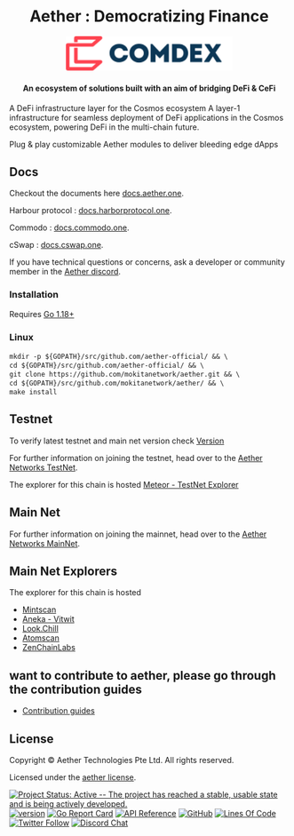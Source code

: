 <h1 align="center">Aether : Democratizing Finance </h1>

<p align="center">
  <img src="./logo.svg" width="300">
</p>

<div align="center">
<h4> An ecosystem of solutions built with an aim of bridging DeFi & CeFi </h4>
</div>

A DeFi infrastructure layer for the Cosmos ecosystem
A layer-1 infrastructure for seamless deployment of DeFi applications in the Cosmos ecosystem, powering DeFi in the multi-chain future.

Plug & play customizable Aether modules to deliver bleeding edge dApps

## Docs

Checkout the documents here [docs.aether.one](https://docs.aether.one).

Harbour protocol : [docs.harborprotocol.one](http://docs.harborprotocol.one).

Commodo : [docs.commodo.one](http://docs.commodo.one).

cSwap :  [docs.cswap.one](https://docs.cswap.one).


If you have technical questions or concerns, ask a developer or community member in the [Aether discord](https://discord.com/invite/7vjPvWKKMT).

### Installation

Requires [Go 1.18+](https://golang.org/dl/)

### Linux

```shell
mkdir -p ${GOPATH}/src/github.com/aether-official/ && \
cd ${GOPATH}/src/github.com/aether-official/ && \
git clone https://github.com/mokitanetwork/aether.git && \
cd ${GOPATH}/src/github.com/mokitanetwork/aether/ && \
make install
```

## Testnet

To verify latest testnet and main net version check
[Version](https://github.com/aether-official/networks/blob/main/README.md)

For further information on joining the testnet, head over to the
[Aether Networks TestNet](https://github.com/aether-official/networks/tree/main/testnet).

The explorer for this chain is hosted [Meteor - TestNet Explorer](https://meteor-explorer.aether.one)

## Main Net
For further information on joining the mainnet, head over to the
[Aether Networks MainNet](https://github.com/aether-official/networks/tree/main/mainnet).


## Main Net Explorers
The explorer for this chain is hosted

* [Mintscan](https://www.mintscan.io/aether/)
* [Aneka - Vitwit](https://aether.aneka.io/)
* [Look.Chill](https://look.chillvalidation.com/aether)
* [Atomscan](https://atomscan.com/aether)
* [ZenChainLabs](https://aether.zenscan.io/)

## want to contribute to aether, please go through the contribution guides
* [Contribution guides](https://github.com/aether-official/contribution-docs)

## License

Copyright © Aether Technologies Pte Ltd. All rights reserved.

Licensed under the [aether license](LICENSE).

[![Project Status: Active -- The project has reached a stable, usable
state and is being actively developed.](https://img.shields.io/badge/repo%20status-Active-green.svg?style=flat-square)](https://www.repostatus.org/#active)
[![version](https://img.shields.io/github/tag/mokitanetwork/aether.svg)](https://github.com/mokitanetwork/aether/releases/latest)
[![Go Report Card](https://goreportcard.com/badge/github.com/mokitanetwork/aether)](https://goreportcard.com/report/github.com/mokitanetwork/aether)
[![API Reference](https://godoc.org/github.com/mokitanetwork/aether?status.svg)](https://godoc.org/github.com/mokitanetwork/aether)
[![GitHub](https://img.shields.io/github/license/mokitanetwork/aether.svg)](https://github.com/mokitanetwork/aether/blob/development/LICENSE)
[![Lines Of Code](https://img.shields.io/tokei/lines/github/mokitanetwork/aether?style=flat-square)](https://github.com/mokitanetwork/aether)
[![Twitter Follow](https://img.shields.io/twitter/follow/AetherOfficial?label=Follow&style=social)](https://twitter.com/AetherOfficial)
[![Discord Chat](https://badgen.net/badge/icon/discord?icon=discord&label)](https://discord.com/invite/7vjPvWKKMT)
